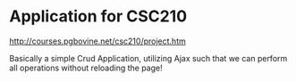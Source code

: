 # Application for CSC210

http://courses.pgbovine.net/csc210/project.htm

Basically a simple Crud Application, utilizing Ajax such that we can perform all operations without reloading the page!
